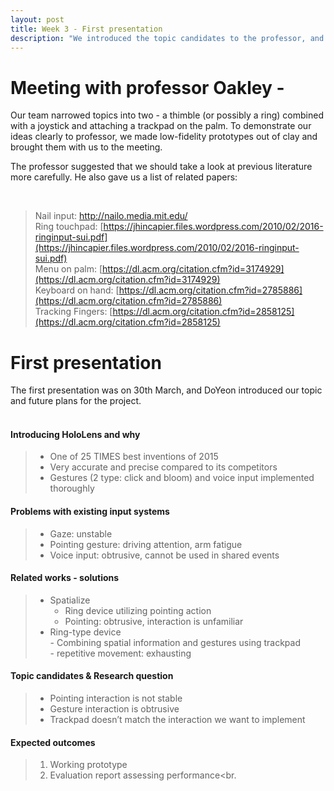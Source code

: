 ```yaml
---
layout: post
title: Week 3 - First presentation
description: "We introduced the topic candidates to the professor, and we had the first presentation."
---
```


# Meeting with professor Oakley - 
Our team narrowed topics into two - a thimble (or possibly a ring) combined with a joystick and attaching a trackpad on the palm. To demonstrate our ideas clearly to professor, we made low-fidelity prototypes out of clay and brought them with us to the meeting. 


The professor suggested that we should take a look at previous literature more carefully. He also gave us a list of related papers:

<br>

>Nail input: [http://nailo.media.mit.edu/<br>](http://nailo.media.mit.edu/)
>Ring touchpad: [https://jhincapier.files.wordpress.com/2010/02/2016-ringinput-sui.pdf](https://jhincapier.files.wordpress.com/2010/02/2016-ringinput-sui.pdf)<br>
>Menu on palm: [https://dl.acm.org/citation.cfm?id=3174929](https://dl.acm.org/citation.cfm?id=3174929)<br>
>Keyboard on hand: [https://dl.acm.org/citation.cfm?id=2785886](https://dl.acm.org/citation.cfm?id=2785886)<br>
>Tracking Fingers: [https://dl.acm.org/citation.cfm?id=2858125](https://dl.acm.org/citation.cfm?id=2858125)<br>

# First presentation

The first presentation was on 30th March, and DoYeon introduced our topic and future plans for the project.<br><br>

#### Introducing HoloLens and why
>- One of 25 TIMES best inventions of 2015<br>
>- Very accurate and precise compared to its competitors<br>
>- Gestures (2 type: click and bloom) and voice input implemented thoroughly<br>

#### Problems with existing input systems
>- Gaze: unstable<br>
>- Pointing gesture: driving attention, arm fatigue<br>
>- Voice input: obtrusive, cannot be used in shared events<br>

#### Related works - solutions
>- Spatialize
>    - Ring device utilizing pointing action
>    - Pointing: obtrusive, interaction is unfamiliar
>- Ring-type device<br>
    - Combining spatial information and gestures using trackpad<br>
    - repetitive movement: exhausting<br>

#### Topic candidates & Research question
>- Pointing interaction is not stable<br>
>- Gesture interaction is obtrusive<br>
>- Trackpad doesn’t match the interaction we want to implement<br>

#### Expected outcomes
>1. Working prototype<br>
>2. Evaluation report assessing performance<br.
